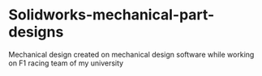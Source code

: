 # Solidworks-mechanical-part-designs
Mechanical design created on mechanical design software while working on F1 racing team of my university
